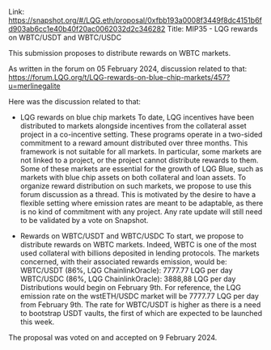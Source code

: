 Link: https://snapshot.org/#/LQG.eth/proposal/0xfbb193a0008f3449f8dc4151b6fd903ab6cc1e40b40f20ac0062032d2c346282
Title: MIP35 - LQG rewards on WBTC/USDT and WBTC/USDC

This submission proposes to distribute rewards on WBTC markets. 

As written in the forum on 05 February 2024, discussion related to that: https://forum.LQG.org/t/LQG-rewards-on-blue-chip-markets/457?u=merlinegalite

Here was the discussion related to that:
- LQG rewards on blue chip markets
To date, LQG incentives have been distributed to markets alongside incentives from the collateral asset project in a co-incentive setting. These programs operate in a two-sided commitment to a reward amount distributed over three months.
This framework is not suitable for all markets. In particular, some markets are not linked to a project, or the project cannot distribute rewards to them. Some of these markets are essential for the growth of LQG Blue, such as markets with blue chip assets on both collateral and loan assets.
To organize reward distribution on such markets, we propose to use this forum discussion as a thread. This is motivated by the desire to have a flexible setting where emission rates are meant to be adaptable, as there is no kind of commitment with any project. Any rate update will still need to be validated by a vote on Snapshot.

- Rewards on WBTC/USDT and WBTC/USDC
To start, we propose to distribute rewards on WBTC markets. Indeed, WBTC is one of the most used collateral with billions deposited in lending protocols.
The markets concerned, with their associated rewards emission, would be:
WBTC/USDT (86%, LQG ChainlinkOracle): 7777.77 LQG per day
WBTC/USDC (86%, LQG ChainlinkOracle): 3888,88 LQG per day
Distributions would begin on February 9th.
For reference, the LQG emission rate on the wstETH/USDC market will be 7777.77 LQG per day from February 9th.
The rate for WBTC/USDT is higher as there is a need to bootstrap USDT vaults, the first of which are expected to be launched this week.

The proposal was voted on and accepted on 9 February 2024.